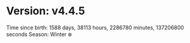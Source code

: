 # Version: v4.4.5
Time since birth: 1588 days, 38113 hours, 2286780 minutes, 137206800 seconds
Season: Winter ❄️
